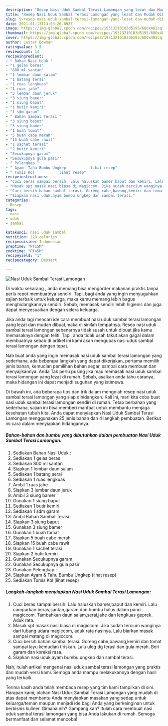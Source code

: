 ```yaml
---
description: "Resep Nasi Uduk Sambal Terasi Lamongan yang lezat dan Mudah Dibuat"
title: "Resep Nasi Uduk Sambal Terasi Lamongan yang lezat dan Mudah Dibuat"
slug: 5-resep-nasi-uduk-sambal-terasi-lamongan-yang-lezat-dan-mudah-dibuat
date: 2021-01-13T13:03:26.893Z
image: https://img-global.cpcdn.com/recipes/19313210183d5195/680x482cq70/nasi-uduk-sambal-terasi-lamongan-foto-resep-utama.jpg
thumbnail: https://img-global.cpcdn.com/recipes/19313210183d5195/680x482cq70/nasi-uduk-sambal-terasi-lamongan-foto-resep-utama.jpg
cover: https://img-global.cpcdn.com/recipes/19313210183d5195/680x482cq70/nasi-uduk-sambal-terasi-lamongan-foto-resep-utama.jpg
author: Lester Bowman
ratingvalue: 3.5
reviewcount: 14
recipeingredient:
- " Bahan Nasi Uduk "
- "1 gelas beras"
- "800 ml santan"
- "1 lembar daun salam"
- "1 batang serai"
- "1 ruas lengkuas"
- "1 ruas jahe"
- "3 lembar daun jeruk"
- "3 siung bamer"
- "1 siung baput"
- "1 butir kemiri"
- "1 sdm garam"
- " Bahan Sambal Terasi "
- "3 siung baput"
- "3 siung bamer"
- "1 buah tomat"
- "5 buah cabe merah"
- "15 buah cabe rawit"
- "1 sachet terasi"
- "2 butir kemiri"
- "Secukupnya garam"
- "Secukupnya gula pasir"
- " Pelengkap "
- " Ayam  Tahu Bumbu Ungkep           lihat resep"
- " Tumis Kol           lihat resep"
recipeinstructions:
- "Cuci beras sampai bersih. Lalu haluskan bamer,baput dan kemiri. Lalu campurkan beras,santan,garam dan bumbu halus dalam panci magiccom. Tambahkan daun salam,serai,jahe dan lengkuas geprek. Aduk rata."
- "Masak spt masak nasi biasa di magiccom. Jika sudah tercium wanginya dari lubang udara magiccom, aduk rata nasinya. Lalu biarkan masak sampai matang di magiccom."
- "Cuci bersih bahan sambal terasi. Goreng cabe,bawang,kemiri dan tomat sampai layu kemudian tiriskan. Lalu uleg dg terasi dan gula merah. Beri garam dan koreksi rasa."
- "Siapkan nasi uduk,ayam bumbu ungkep dan sambal terasi."
categories:
- Resep
tags:
- nasi
- uduk
- sambal

katakunci: nasi uduk sambal 
nutrition: 228 calories
recipecuisine: Indonesian
preptime: "PT15M"
cooktime: "PT45M"
recipeyield: "1"
recipecategory: Dessert

---
```



![Nasi Uduk Sambal Terasi Lamongan](https://img-global.cpcdn.com/recipes/19313210183d5195/680x482cq70/nasi-uduk-sambal-terasi-lamongan-foto-resep-utama.jpg)

Di waktu  sekarang , anda memang bisa mengorder makanan praktis tanpa perlu repot membuatnya sendiri. Tapi, bagi anda yang ingin menyuguhkan sajian terbaik untuk keluarga, maka kamu memang lebih bagus menghidangkannya sendiri. Sebab, memasak sendiri lebih higienis dan juga dapat menyesuaikan dengan selera keluarga.

Jika anda lagi mencari ide cara membuat nasi uduk sambal terasi lamongan yang lezat dan mudah dibuat,maka di sinilah tempatnya. Resep nasi uduk sambal terasi lamongan  sebenarnya tidak susah untuk dibuat jika kamu memasaknya dengan teliti. Tapi, anda tidak usah takut akan gagal dalam membuatnya 
sebab di artikel ini kami akan mengupas nasi uduk sambal terasi lamongan dengan tepat.  



Nah buat anda yang ingin memasak nasi uduk sambal terasi lamongan yang sederhana, ada beberapa langkah yang dapat dikerjakan, pertama memilih jenis bahan, kemudian pemilihan bahan segar, sampai cara membuat dan menyajikannya. Anda Tak perlu pusing jika mau memasak nasi uduk sambal terasi lamongan yang lezat di rumah. Sebab, asalkan anda  tahu caranya, maka hidangan ini dapat menjadi suguhan yang istimewa.

Di bawah ini, ada beberapa tips dan trik dalam mengolah resep nasi uduk sambal terasi lamongan yang siap dihidangkan. Kali ini, mari kita coba buat nasi uduk sambal terasi lamongan sendiri di rumah. Tetap berbahan yang sederhana, sajian ini bisa memberi manfaat untuk membantu menjaga kesehatan tubuh kita. Anda dapat menyiapkan Nasi Uduk Sambal Terasi Lamongan menggunakan 25 jenis bahan dan 4 langkah pembuatan. Berikut ini cara dalam menyiapkan hidangannya.

<!--inarticleads1-->

##### Bahan-bahan dan bumbu yang dibutuhkan dalam pembuatan Nasi Uduk Sambal Terasi Lamongan:

1. Sediakan  Bahan Nasi Uduk :
1. Sediakan 1 gelas beras
1. Sediakan 800 ml santan
1. Siapkan 1 lembar daun salam
1. Sediakan 1 batang serai
1. Sediakan 1 ruas lengkuas
1. Ambil 1 ruas jahe
1. Siapkan 3 lembar daun jeruk
1. Ambil 3 siung bamer
1. Gunakan 1 siung baput
1. Sediakan 1 butir kemiri
1. Sediakan 1 sdm garam
1. Ambil  Bahan Sambal Terasi :
1. Siapkan 3 siung baput
1. Gunakan 3 siung bamer
1. Gunakan 1 buah tomat
1. Siapkan 5 buah cabe merah
1. Siapkan 15 buah cabe rawit
1. Gunakan 1 sachet terasi
1. Siapkan 2 butir kemiri
1. Gunakan Secukupnya garam
1. Gunakan Secukupnya gula pasir
1. Gunakan  Pelengkap :
1. Siapkan  Ayam &amp; Tahu Bumbu Ungkep           (lihat resep)
1. Sediakan  Tumis Kol           (lihat resep)




<!--inarticleads2-->

##### Langkah-langkah menyiapkan Nasi Uduk Sambal Terasi Lamongan:

1. Cuci beras sampai bersih. Lalu haluskan bamer,baput dan kemiri. Lalu campurkan beras,santan,garam dan bumbu halus dalam panci magiccom. Tambahkan daun salam,serai,jahe dan lengkuas geprek. Aduk rata.
1. Masak spt masak nasi biasa di magiccom. Jika sudah tercium wanginya dari lubang udara magiccom, aduk rata nasinya. Lalu biarkan masak sampai matang di magiccom.
1. Cuci bersih bahan sambal terasi. Goreng cabe,bawang,kemiri dan tomat sampai layu kemudian tiriskan. Lalu uleg dg terasi dan gula merah. Beri garam dan koreksi rasa.
1. Siapkan nasi uduk,ayam bumbu ungkep dan sambal terasi.




Nah, itulah artikel mengenai  nasi uduk sambal terasi lamongan  yang praktis dan mudah versi kami. Semoga anda mampu melakukannya dengan hasil yang terbaik. 

Terima kasih anda telah membaca resep yang tim kami tampilkan di sini. Harapan kami, olahan  Nasi Uduk Sambal Terasi Lamongan yang mudah di atas dapat membantu Anda menyiapkan masakan yang sedap untuk keluarga/teman maupun menjadi ide bagi Anda yang berkeinginan untuk berbisnis kuliner. Gimana nih? Gampang kan? Itulah cara membuat nasi uduk sambal terasi lamongan yang bisa Anda lakukan di rumah. Semoga bermanfaat dan selamat mencoba!

